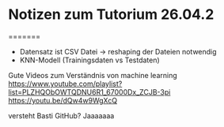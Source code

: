 # Notizen zum Tutorium 26.04.2
=======
- Datensatz ist CSV Datei -> reshaping der Dateien notwendig 
- KNN-Modell (Trainingsdaten vs Testdaten)

Gute Videos zum Verständnis von machine learning
https://www.youtube.com/playlist?list=PLZHQObOWTQDNU6R1_67000Dx_ZCJB-3pi
https://youtu.be/dQw4w9WgXcQ

versteht Basti GitHub? Jaaaaaaa
